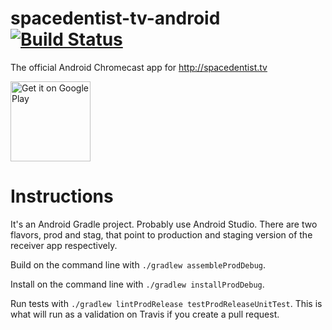 # spacedentist-tv-android [![Build Status](https://travis-ci.org/spacedentist-tv/spacedentist-tv-android.svg?branch=master)](https://travis-ci.org/spacedentist-tv/spacedentist-tv-android)
The official Android Chromecast app for http://spacedentist.tv

<a href="https://play.google.com/store/apps/details?id=tv.spacedentist.android&utm_source=global_co&utm_medium=prtnr&utm_content=Mar2515&utm_campaign=PartBadge&pcampaignid=MKT-Other-global-all-co-prtnr-py-PartBadge-Mar2515-1"><img alt="Get it on Google Play" width="128px" src="https://play.google.com/intl/en_us/badges/images/generic/en-play-badge.png" /></a>

# Instructions

It's an Android Gradle project. Probably use Android Studio. There are two flavors, prod and stag, that point to production and staging version of the receiver app respectively.

Build on the command line with `./gradlew assembleProdDebug`.

Install on the command line with `./gradlew installProdDebug`.

Run tests with `./gradlew lintProdRelease testProdReleaseUnitTest`. This is what will run as a validation on Travis if you create a pull request.
